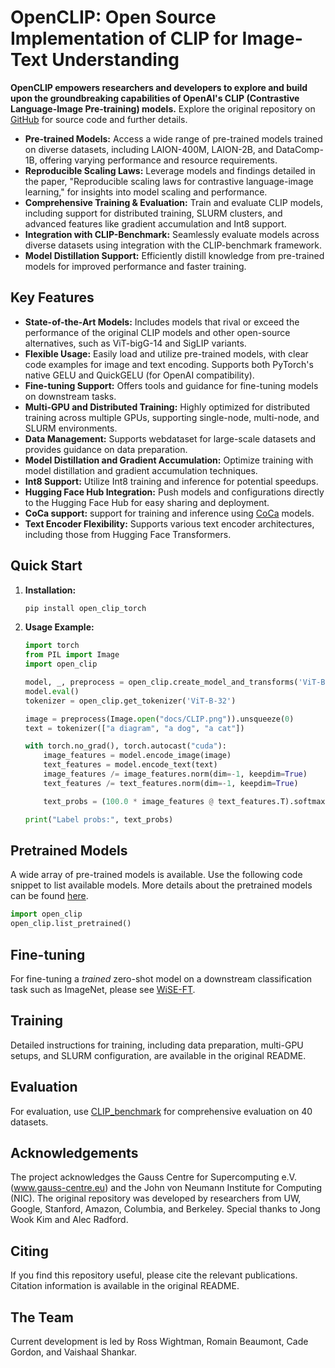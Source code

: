 # OpenCLIP: Open Source Implementation of CLIP for Image-Text Understanding

**OpenCLIP empowers researchers and developers to explore and build upon the groundbreaking capabilities of OpenAI's CLIP (Contrastive Language-Image Pre-training) models.**  Explore the original repository on [GitHub](https://github.com/mlfoundations/open_clip) for source code and further details.

*   **Pre-trained Models:** Access a wide range of pre-trained models trained on diverse datasets, including LAION-400M, LAION-2B, and DataComp-1B, offering varying performance and resource requirements.
*   **Reproducible Scaling Laws:**  Leverage models and findings detailed in the paper, "Reproducible scaling laws for contrastive language-image learning," for insights into model scaling and performance.
*   **Comprehensive Training & Evaluation:** Train and evaluate CLIP models, including support for distributed training, SLURM clusters, and advanced features like gradient accumulation and Int8 support.
*   **Integration with CLIP-Benchmark:** Seamlessly evaluate models across diverse datasets using integration with the CLIP-benchmark framework.
*   **Model Distillation Support:** Efficiently distill knowledge from pre-trained models for improved performance and faster training.

## Key Features

*   **State-of-the-Art Models:** Includes models that rival or exceed the performance of the original CLIP models and other open-source alternatives, such as ViT-bigG-14 and SigLIP variants.
*   **Flexible Usage:** Easily load and utilize pre-trained models, with clear code examples for image and text encoding.  Supports both PyTorch's native GELU and QuickGELU (for OpenAI compatibility).
*   **Fine-tuning Support:**  Offers tools and guidance for fine-tuning models on downstream tasks.
*   **Multi-GPU and Distributed Training:**  Highly optimized for distributed training across multiple GPUs, supporting single-node, multi-node, and SLURM environments.
*   **Data Management:** Supports webdataset for large-scale datasets and provides guidance on data preparation.
*   **Model Distillation and Gradient Accumulation:** Optimize training with model distillation and gradient accumulation techniques.
*   **Int8 Support:** Utilize Int8 training and inference for potential speedups.
*   **Hugging Face Hub Integration:**  Push models and configurations directly to the Hugging Face Hub for easy sharing and deployment.
*   **CoCa support:** support for training and inference using [CoCa](https://arxiv.org/abs/2205.01917) models.
*   **Text Encoder Flexibility:** Supports various text encoder architectures, including those from Hugging Face Transformers.

## Quick Start

1.  **Installation:**

    ```bash
    pip install open_clip_torch
    ```

2.  **Usage Example:**

    ```python
    import torch
    from PIL import Image
    import open_clip

    model, _, preprocess = open_clip.create_model_and_transforms('ViT-B-32', pretrained='laion2b_s34b_b79k')
    model.eval()
    tokenizer = open_clip.get_tokenizer('ViT-B-32')

    image = preprocess(Image.open("docs/CLIP.png")).unsqueeze(0)
    text = tokenizer(["a diagram", "a dog", "a cat"])

    with torch.no_grad(), torch.autocast("cuda"):
        image_features = model.encode_image(image)
        text_features = model.encode_text(text)
        image_features /= image_features.norm(dim=-1, keepdim=True)
        text_features /= text_features.norm(dim=-1, keepdim=True)

        text_probs = (100.0 * image_features @ text_features.T).softmax(dim=-1)

    print("Label probs:", text_probs)
    ```

## Pretrained Models

A wide array of pre-trained models is available. Use the following code snippet to list available models. More details about the pretrained models can be found [here](docs/PRETRAINED.md).

```python
import open_clip
open_clip.list_pretrained()
```

## Fine-tuning

For fine-tuning a *trained* zero-shot model on a downstream classification task such as ImageNet, please see [WiSE-FT](https://github.com/mlfoundations/wise-ft).

## Training

Detailed instructions for training, including data preparation, multi-GPU setups, and SLURM configuration, are available in the original README.

## Evaluation

For evaluation, use [CLIP_benchmark](https://github.com/LAION-AI/CLIP_benchmark#how-to-use) for comprehensive evaluation on 40 datasets.

## Acknowledgements

The project acknowledges the Gauss Centre for Supercomputing e.V. (www.gauss-centre.eu) and the John von Neumann Institute for Computing (NIC).  The original repository was developed by researchers from UW, Google, Stanford, Amazon, Columbia, and Berkeley.  Special thanks to Jong Wook Kim and Alec Radford.

## Citing

If you find this repository useful, please cite the relevant publications. Citation information is available in the original README.

## The Team

Current development is led by Ross Wightman, Romain Beaumont, Cade Gordon, and Vaishaal Shankar.